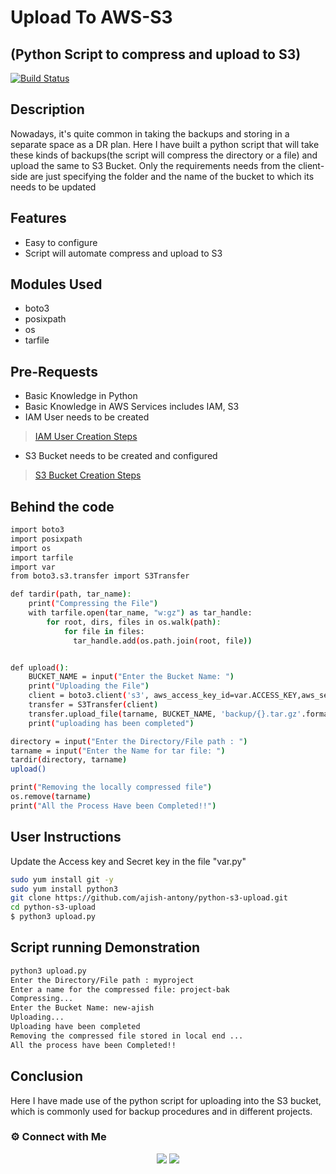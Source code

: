 # Upload To AWS-S3
## (Python Script to compress and upload to S3)


[![Build Status](https://travis-ci.org/joemccann/dillinger.svg?branch=master)](https://travis-ci.org/joemccann/dillinger)

## Description

Nowadays, it's quite common in taking the backups and storing in a separate space as a DR plan. Here I have built a python script that will take these kinds of backups(the script will compress the directory or a file) and upload the same to S3 Bucket. Only the requirements needs from the client-side are just specifying the folder and the name of the bucket to which its needs to be updated



## Features

- Easy to configure
- Script will automate compress and upload to S3

## Modules Used

- boto3
- posixpath
- os
- tarfile

## Pre-Requests

- Basic Knowledge in Python
- Basic Knowledge in AWS Services includes IAM, S3
- IAM User needs to be created 
> [IAM User Creation Steps](https://docs.aws.amazon.com/IAM/latest/UserGuide/id_users_create.html) 
- S3 Bucket needs to be created and configured
> [S3 Bucket Creation Steps](https://docs.aws.amazon.com/AmazonS3/latest/userguide/create-bucket-overview.html)



## Behind the code

```sh
import boto3
import posixpath
import os
import tarfile
import var
from boto3.s3.transfer import S3Transfer

def tardir(path, tar_name):
    print("Compressing the File")
    with tarfile.open(tar_name, "w:gz") as tar_handle:
        for root, dirs, files in os.walk(path):
            for file in files:
              tar_handle.add(os.path.join(root, file))


def upload():
    BUCKET_NAME = input("Enter the Bucket Name: ")
    print("Uploading the File")
    client = boto3.client('s3', aws_access_key_id=var.ACCESS_KEY,aws_secret_access_key=var.SECRET_KEY)
    transfer = S3Transfer(client)
    transfer.upload_file(tarname, BUCKET_NAME, 'backup/{}.tar.gz'.format(tarname))
    print("uploading has been completed")

directory = input("Enter the Directory/File path : ")
tarname = input("Enter the Name for tar file: ")
tardir(directory, tarname)
upload()

print("Removing the locally compressed file")
os.remove(tarname)
print("All the Process Have been Completed!!")
```

## User Instructions

Update the Access key and Secret key in the file "var.py"

```sh
sudo yum install git -y
sudo yum install python3
git clone https://github.com/ajish-antony/python-s3-upload.git
cd python-s3-upload
$ python3 upload.py
```

## Script running Demonstration

```sh
python3 upload.py
Enter the Directory/File path : myproject
Enter a name for the compressed file: project-bak
Compressing...
Enter the Bucket Name: new-ajish
Uploading...
Uploading have been completed
Removing the compressed file stored in local end ...
All the process have been Completed!!
```
## Conclusion

Here I have made use of the python script for uploading into the S3 bucket, which is commonly used for backup procedures and in different projects.


### ⚙️ Connect with Me

<p align="center">
<a href="mailto:ajishantony95@gmail.com"><img src="https://img.shields.io/badge/Gmail-D14836?style=for-the-badge&logo=gmail&logoColor=white"/></a>
<a href="https://www.linkedin.com/in/ajish-antony/"><img src="https://img.shields.io/badge/LinkedIn-0077B5?style=for-the-badge&logo=linkedin&logoColor=white"/></a>
